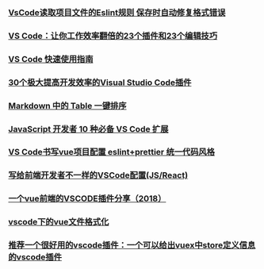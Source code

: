 ### [VsCode读取项目文件的Eslint规则 保存时自动修复格式错误](https://juejin.im/post/5b9dee8ff265da0afe62d1dd)
### [VS Code：让你工作效率翻倍的23个插件和23个编辑技巧](https://juejin.im/post/5bc55606e51d450e853075c9)
### [VS Code 快速使用指南](https://juejin.im/post/5bc86b0b5188255ca00cc58f)
### [30个极大提高开发效率的Visual Studio Code插件](https://juejin.im/post/5b99a927f265da0a922399cd)
### [Markdown 中的 Table 一键排序](https://juejin.im/post/5be1963df265da61620cde1f)
### [JavaScript 开发者 10 种必备 VS Code 扩展](https://www.css88.com/archives/10004)
### [VS Code书写vue项目配置 eslint+prettier 统一代码风格](https://juejin.im/post/5be5429de51d4511a808f4ac)
### [写给前端开发者不一样的VSCode配置(JS/React)](https://juejin.im/post/5bea48c4e51d454e5b5f19e8)
### [一个vue前端的VSCODE插件分享（2018）](https://juejin.im/post/5be53004f265da615b70f7a0)
### [vscode下的vue文件格式化](https://juejin.im/post/5bfcdee25188251d9e0c40f2)
### [推荐一个很好用的vscode插件：一个可以给出vuex中store定义信息的vscode插件](https://juejin.im/post/5c0d14d9518825793d15c5a8)
